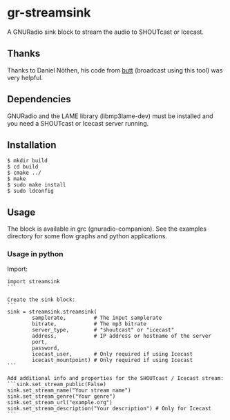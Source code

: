 # gr-streamsink
A GNURadio sink block to stream the audio to SHOUTcast or Icecast.

## Thanks
Thanks to Daniel Nöthen, his code from [butt](http://butt.sourceforge.net/) (broadcast using this tool) was very helpful.

## Dependencies
GNURadio and the LAME library (libmp3lame-dev) must be installed and you need a SHOUTcast or Icecast server running.

## Installation
    $ mkdir build
    $ cd build
    $ cmake ../
    $ make
    $ sudo make install
    $ sudo ldconfig

## Usage
The block is available in grc (gnuradio-companion). See the examples
directory for some flow graphs and python applications.

### Usage in python
Import:
````
import streamsink
```

Create the sink block:
```
sink = streamsink.streamsink(
        samplerate,         # The input samplerate
        bitrate,            # The mp3 bitrate
        server_type,        # "shoutcast" or "icecast"
        address,            # IP address or hostname of the server
        port,
        password,
        icecast_user,       # Only required if using Icecast
        icecast_mountpoint) # Only required if using Icecast
```

Add additional info and properties for the SHOUTcast / Icecast stream:
```sink.set_stream_public(False)
sink.set_stream_name("Your stream name")
sink.set_stream_genre("Your genre")
sink.set_stream_url("example.org")
sink.set_stream_description("Your description") # Only for Icecast
```
